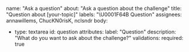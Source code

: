 name: "Ask a question"
about: "Ask a question about the challenge"
title: "Question about [your-topic]"
labels: "\U0001F64B Question"
assignees: annawillems, ChucKN0risK, nclsndr
body:
  - type: textarea
    id: question
    attributes:
      label: "Question"
      description: "What do you want to ask about the challenge?"
    validations:
      required: true
